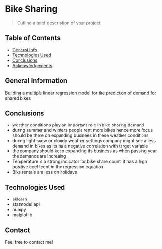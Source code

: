 # Bike Sharing
> Outline a brief description of your project.


## Table of Contents
* [General Info](#general-information)
* [Technologies Used](#technologies-used)
* [Conclusions](#conclusions)
* [Acknowledgements](#acknowledgements)

<!-- You can include any other section that is pertinent to your problem -->

## General Information
Building a multiple linear regression model for the prediction of demand for shared bikes

<!-- You don't have to answer all the questions - just the ones relevant to your project. -->


## Conclusions
- weather conditions play an important role in bike sharing demand
- during summer and winters people rent more bikes hence more focus should be there on expanding businees in these weather conditions
- during light snow or cloudy weather settings company might see a less demand in bikes as its  ha a negative correlation with target variable
- the company should keep expanding its business as when passing year the demands are increaing
- Temperature is a strong indicator for bike share count, it has a high positive coefficent in the regression equation
- Bike rentals are less on holidays

<!-- You don't have to answer all the questions - just the ones relevant to your project. -->


## Technologies Used
- sklearn
- statmodel api
- numpy
- matplotlib


<!-- As the libraries versions keep on changing, it is recommended to mention the version of library used in this project -->



## Contact
Feel free to contact me!


<!-- Optional -->
<!-- ## License -->
<!-- This project is open source and available under the [... License](). -->

<!-- You don't have to include all sections - just the one's relevant to your project -->
